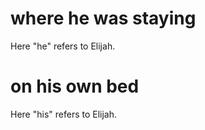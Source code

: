 # where he was staying

Here "he" refers to Elijah.

# on his own bed

Here "his" refers to Elijah.

